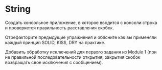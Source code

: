 # String

Создать консольное приложение, в которое вводится с консоли строка и проверяется правильность расставления скобок.

Отрефакторите предыдущие упражнения и обясните как вы применяли каждый принцип SOLID, KISS, DRY на практике. 

Добавить обработку исключений для первого задания из Module 1 
(при не правильной последовательности открытия, закрытия скобок возвращать свое исключения с сообщением). 

